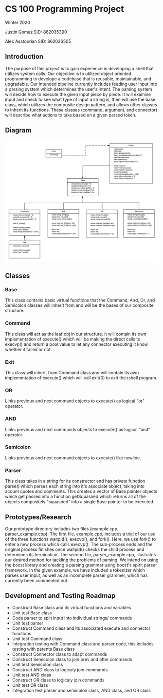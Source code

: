 # CS 100 Programming Project
Winter 2020

Justin Gomez 		SID: 862035390

Alec Asatoorian 	SID: 862026505


## Introduction
The purpose of this project is to gain experience in developing a shell that utilizes system calls. Our objective is to utilized object oriented programming to develope a codebase that is reusable, maintainable, and upgradable. Our intended pipeline currently includes feeding user input into a parsing system which determines the user's intent. The parsing system will decide how to execute the given input piece by piece. It will examine input and check to see what type of input a string is, then will use the base class, which utilizes the composite design pattern, and allows other classes to inherit its functions. These classes (command, argument, and connector) will describe what actions to take based on a given parsed token.

## Diagram
![Flowchart](images/CS100-Assignment2-Flowchart.jpeg)

## Classes

### Base

This class contains basic virtual functions that the Command, And, Or, and Semicolon classes will inherit from and will be the bases of our composite structure.


### Command

This class will act as the leaf obj in our structure. It will contain its own implementation of execute() which will be making the direct calls to execvp() and return a bool value to let any connector executing it know whether it failed or not.


### Exit

This class will inherit from Command class and will contain its own implementation of execute() which will call exit(0) to exit the rshell program.


### OR

Links previous and next command objects to execute() as logical "or" operator.


### AND

Links previous and next commands objects to execute() as logical "and" operator.


### Semicolon

Links previous and next command objects to execute() like newline.


### Parser

This class takes in a string for its constructor and has private function parse() which parses each string into it's associate object, taking into acount quotes and comments. This creates a vector of Base pointer objects which get passed into a function getSquashed which returns all of the objects compositely "squashed" into a single Base pointer to be executed.


## Prototypes/Research

Our prototype directory includes two files (example.cpp, parser_example.cpp). The first file, example.cpp, includes a trial of our use of the three functions waitpid(), execvp(), and fork(). Here, we use fork() to enter a new process which calls execvp(). The sub-process ends and the original process finishes once waitpid() checks the child process and determines its termination. The second file, parser_example.cpp, illustrates our desired method for tackling the problems of parsing. We intend on using the boost library and creating a parsing grammar using boost's spirit parser framework. In the given example, we have included a tokenizer which parses user input, as well as an incomplete parser grammer, which has currently been commented out.  

## Development and Testing Roadmap
- Construct Base class and its virtual functions and variables
- Unit test Base class
- Code parser to split input into individual strings/ commands
- Unit test parser
- Construct Command class and its associated execute and connector functions
- Unit test Command class
- Integration testing with Command class and parser code, this includes testing with parents Base class
- Construct Connector class to adapt commands
- Construct Semicolon class to join prev and after commands
- Unit test Semicolon class
- Construct AND class to logicaly join commands
- Unit test AND class
- Construct OR class to logicaly join commands
- Unit test OR class
- Integration test parser and semicolon class, AND class, and OR class
